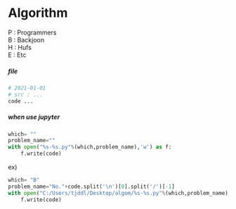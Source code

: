 # Algorithm

P : Programmers  
B : Backjoon  
H : Hufs  
E : Etc  

##### file
```python #
# 2021-01-01
# src : ...
code ...
```

##### when use jupyter
```python
which= ""
problem_name=""
with open("%s-%s.py"%(which,problem_name),'w') as f:
    f.write(code)
```

ex)
```python
which= "B"
problem_name="No."+code.split('\n')[0].split('/')[-1]
with open("C:/Users/tjddl/Desktop/algom/%s-%s.py"%(which,problem_name),'w') as f:
    f.write(code)
```
